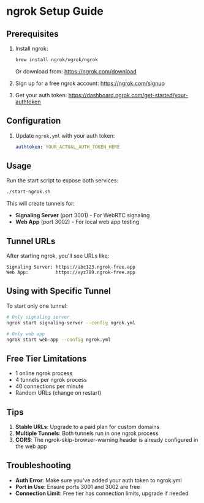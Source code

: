 # ngrok Setup Guide

## Prerequisites

1. Install ngrok:
   ```bash
   brew install ngrok/ngrok/ngrok
   ```
   Or download from: https://ngrok.com/download

2. Sign up for a free ngrok account: https://ngrok.com/signup

3. Get your auth token: https://dashboard.ngrok.com/get-started/your-authtoken

## Configuration

1. Update `ngrok.yml` with your auth token:
   ```yaml
   authtoken: YOUR_ACTUAL_AUTH_TOKEN_HERE
   ```

## Usage

Run the start script to expose both services:

```bash
./start-ngrok.sh
```

This will create tunnels for:
- **Signaling Server** (port 3001) - For WebRTC signaling
- **Web App** (port 3002) - For local web app testing

## Tunnel URLs

After starting ngrok, you'll see URLs like:
```
Signaling Server: https://abc123.ngrok-free.app
Web App:          https://xyz789.ngrok-free.app
```

## Using with Specific Tunnel

To start only one tunnel:
```bash
# Only signaling server
ngrok start signaling-server --config ngrok.yml

# Only web app
ngrok start web-app --config ngrok.yml
```

## Free Tier Limitations

- 1 online ngrok process
- 4 tunnels per ngrok process
- 40 connections per minute
- Random URLs (change on restart)

## Tips

1. **Stable URLs**: Upgrade to a paid plan for custom domains
2. **Multiple Tunnels**: Both tunnels run in one ngrok process
3. **CORS**: The ngrok-skip-browser-warning header is already configured in the web app

## Troubleshooting

- **Auth Error**: Make sure you've added your auth token to ngrok.yml
- **Port in Use**: Ensure ports 3001 and 3002 are free
- **Connection Limit**: Free tier has connection limits, upgrade if needed